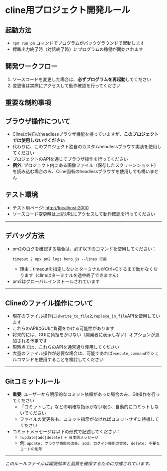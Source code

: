 # cline用プロジェクト開発ルール

## 起動方法

- `npm run pm` コマンドでプログラムがバックグラウンドで起動します
- 標準出力終了時（対話終了時）にプログラムの稼働が開始されます

## 開発ワークフロー

1. ソースコードを変更した場合は、**必ずプログラムを再起動**してください
2. 変更後は実際にアクセスして動作確認を行ってください

## 重要な制約事項

## ブラウザ操作について

- Clineは独自のheadlessブラウザ機能を持っていますが、**このプロジェクトでは使用しないでください**
- 代わりに、このプロジェクト独自のカスタムheadlessブラウザ実装を使用してください
- プロジェクトのAPIを通じてブラウザ操作を行ってください
- **例外**: プロジェクト内にある画像ファイル（保存したスクリーンショット）を読み込む場合のみ、Cline固有のheadlessブラウザを使用しても構いません

## テスト環境

- テスト用ページ: [http://localhost:2000](http://localhost:2000)
- ソースコード変更時は上記URLにアクセスして動作確認を行ってください

---

## デバッグ方法

- pm2のログを確認する場合は、必ず以下のコマンドを使用してください：
  ```
  timeout 2 npx pm2 logs hono.js --lines 行数
  ```
  - 理由：timeoutを指定しないとターミナルがCtrl+Cするまで動かなくなります（clineはターミナルを途中終了できません）
- pm2はグローバルインストールされています

---

## Clineのファイル操作について

- 現在のファイル操作には`write_to_file`と`replace_in_file`APIを使用しています
- これらのAPIはGUIに負荷をかける可能性があります
- 将来的には、GUIに負担をかけない（開発者に表示しない）オプションが追加される予定です
- 現時点では、これらのAPIを通常通り使用してください
- 大量のファイル操作が必要な場合は、可能であれば`execute_command`でシェルコマンドを使用することを検討してください

---

## Gitコミットルール

- **重要**: ユーザーから明示的なコミット依頼があった場合のみ、Git操作を行ってください
  - 「コミットして」などの明確な指示がない限り、自動的にコミットしないでください
  - ファイルの変更後も、コミット指示がなければコミットせずに待機してください
- コミットメッセージは以下の形式で記述してください：
  - `[update|add|delete] + 日本語メッセージ`
  - 例: `update: ブラウザ機能の改善`、`add: ログイン機能の実装`、`delete: 不要なコードの削除`

---

*このルールファイルは開発効率と品質を確保するために作成されています。*
